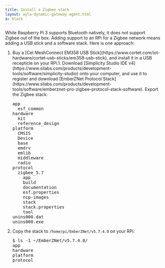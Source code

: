 ```yaml
---
title: Install a Zigbee stack
layout: ayla-dynamic-gateway-agent.html
a: block
---
```


While Raspberry Pi 3 supports Bluetooth natively, it does not support Zigbee out of the box. Adding support to an RPi for a Zigbee network means adding a USB stick and a software stack. Here is one approach:

<ol>
<li>Buy a [Cel MeshConnect EM358 USB Stick](https://www.cortet.com/iot-hardware/cortet-usb-sticks/em358-usb-stick), and install it in a USB recepticle on your RPi.1. Download [Simplicity Studio IDE v4](https://www.silabs.com/products/development-tools/software/simplicity-studio) onto your computer, and use it to register and download [EmberZNet Protocol Stack](https://www.silabs.com/products/development-tools/software/emberznet-pro-zigbee-protocol-stack-software). Export the Zigbee stack:
<pre >
app
  esf_common
hardware
  kit
  reference_design
platform
  CMSIS
  Device
  base
  emdrv
  emlib
  middleware
  radio
protocol
  zigbee_5.7
    app
    build
    documentation
    esf.properties
    ncp-images
    stack
    stack.properties
    tool
unins000.dat
unins000.exe
</pre>
</li>
<li>Copy the stack to <code>/home/pi/EmberZNet/v5.7.4.0</code> on your RPi:
<pre >
$ ls -1 ~/EmberZNet/v5.7.4.0/
app
hardware
platform
protocol
</pre>
</li>
</ol>